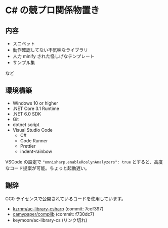 # C# の競プロ関係物置き

## 内容

- スニペット
- 動作確認してない不気味なライブラリ
- 人力 minify された怪しげなテンプレート
- サンプル集

など

## 環境構築

- Windows 10 or higher
- .NET Core 3.1 Runtime
- .NET 6.0 SDK
- Git
- dotnet script
- Visual Studio Code
  - C#
  - Code Runner
  - Prettier
  - indent-rainbow
  
VSCode の設定で `"omnisharp.enableRoslynAnalyzers": true` とすると、高度なコード提案が可能。ちょっと起動遅い。

## 謝辞

CC0 ライセンスで公開されているコードを使用しています。

- [kzrnm/ac-library-csharp](https://github.com/kzrnm/ac-library-csharp/tree/7cef397) (commit: 7cef397)
- [camypaper/complib](https://github.com/camypaper/complib/tree/f730dc7) (commit: f730dc7)
- keymoon/ac-library-cs (リンク切れ)
